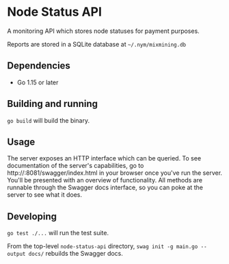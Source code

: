 # Node Status API

A monitoring API which stores node statuses for payment purposes.

Reports are stored in a SQLite database at `~/.nym/mixmining.db`

## Dependencies

* Go 1.15 or later

## Building and running


`go build` will build the binary. 

## Usage

The server exposes an HTTP interface which can be queried. To see documentation 
of the server's capabilities, go to http://<deployment-host>:8081/swagger/index.html in
your browser once you've run the server. You'll be presented with an overview
of functionality. All methods are runnable through the Swagger docs interface, 
so you can poke at the server to see what it does. 

## Developing

`go test ./...` will run the test suite.

From the top-level `node-status-api` directory, `swag init -g main.go --output docs/` rebuilds the Swagger docs.

